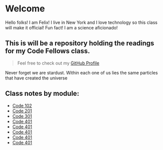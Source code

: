 # Welcome

Hello folks! I am Felix! I live in New York and I love technology so this class will make it official! Fun fact! I am a science aficionado!

## This is will be a repository holding the readings for my Code Fellows class.


> Feel free to check out my [GitHub Profile](https://github.com/f-taveras)

Never forget we are stardust. Within each one of us lies the same particles that have created the universe 

## Class notes by module:
* [Code 102](102/102TableOfContent.md)
* [Code 201](201/201TableOfContent.md)
* [Code 301](301/301TableOfContent.md)
* [Code 401](401/401TableOfContent.md)
* [Code 401](401/401TableOfContent.md)
* [Code 401](401/401TableOfContent.md)
* [Code 401](401/401TableOfContent.md)
* [Code 401](401/401TableOfContent.md)

